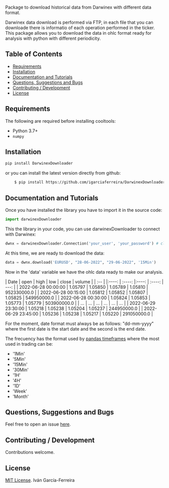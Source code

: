 Package to download historical data from Darwinex with different data format.

Darwinex data download is performed via FTP, in each file that you can downloade there is informatio of each operation performed in the ticker. This package allows you to download the data in ohlc format ready for analysis with python with different periodicity.

## Table of Contents


  * [Requirements](#Requirements)
  * [Installation](#Installation)
  * [Documentation and Tutorials](#Documentation-and-Tutorials)
  * [Questions, Suggestions and Bugs](#questions--suggestions-and-bugs)
  * [Contributing / Development](#contributing---development)
  * [License](#license)



## Requirements

The following are required before installing cooltools:

* Python 3.7+
* `numpy`

## Installation

```sh
pip install DarwinexDownloader
```

or you can install the latest version directly from github:

```sh
    $ pip install https://github.com/igarciaferreira/DarwinexDownloader/archive/refs/heads/main.zip
``` 

## Documentation and Tutorials

Once you have installed the library you have to import it in the source code:

```python
import darwinexDownloader
```

This the library in your code, you can use darwinexDownloader to connect with Darwinex:

```python
dwnx = darwinexDownloader.Connection('your_user', 'your_password') # clase
```

At this time, we are ready to download the data:

```python
data = dwnx.download('EURUSD', "28-06-2022", "29-06-2022", '15Min')
```

Now in the 'data' variable we have the ohlc data ready to make our analysis.

| Date                | open    | high    | low     | close   | volume      |
| :--                 | |:----: | :----:  |:----:   | :----:  |        ---: | 
| 2022-06-28 00:00:00 | 1.05797 | 1.05850 | 1.05789 | 1.05810 | 952330000.0 |
| 2022-06-28 00:15:00 | 1.05812 | 1.05852 | 1.05807 | 1.05825 | 549950000.0 |
| 2022-06-28 00:30:00 | 1.05824 | 1.05853 | 1.05773 | 1.05779 | 503900000.0 |
|         ...         |   ...   |   ...   |   ...   |   ...   |     ...     |
| 2022-06-29 23:30:00 | 1.05218 | 1.05238 | 1.05204 | 1.05237 | 244950000.0 |
| 2022-06-29 23:45:00 | 1.05236 | 1.05238 | 1.05217 | 1.05220 | 291050000.0 |

For the moment, date format must always be as follows: "dd-mm-yyyy" where the first date is the start date and the second is the end date.

The frecuency has the format used by [pandas timeframes](https://pandas.pydata.org/pandas-docs/stable/user_guide/timeseries.html#offset-aliases) where the most used in trading can be:
* '1Min' 
* '5Min'
* '15Min'
* '30Min'
* '1H'
* '4H'
* '1D'
* 'Week'
* 'Month'

## Questions, Suggestions and Bugs

Feel free to open an issue [here](https://github.com/igarciaferreira/DarwinexDownloader/issues). 

## Contributing / Development

Contributions welcome. 

## License

[MIT License](./LICENSE.txt). Iván García-Ferreira